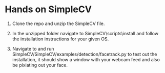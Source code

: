# Hands on SimpleCV

1. Clone the repo and unzip the SimpleCV file.

2. In the unzipped folder navigate to SimpleCV\scripts\install and follow the installation instructions for your given OS. 

3. Navigate to and run SimpleCV/SimpleCV/examples/detection/facetrack.py to test out the installation, it should show a window with your webcam feed and also be pixiating out your face. 
